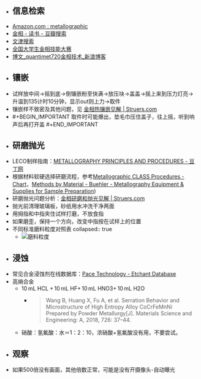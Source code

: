 - ## 信息检索
- [Amazon.com : metallographic](https://www.amazon.com/s?k=metallographic&i=stripbooks-intl-ship&__mk_zh_CN=%E4%BA%9A%E9%A9%AC%E9%80%8A%E7%BD%91%E7%AB%99&crid=307QZBR28S54S&sprefix=metallographic%2Cstripbooks-intl-ship%2C255&ref=nb_sb_noss_2)
- [金相 - 读书 - 豆瓣搜索](https://search.douban.com/book/subject_search?search_text=%E9%87%91%E7%9B%B8&cat=1001)
- [文津搜索](http://find.nlc.cn/search/doSearch?query=%E9%87%91%E7%9B%B8&secQuery=&actualQuery=%E9%87%91%E7%9B%B8%20mediatype%3A(0%20OR%201%20OR%202)%20%20alltitle%3A(%E9%87%91%E7%9B%B8)%20&searchType=2&docType=%E5%9B%BE%E4%B9%A6&mediaTypes=0,1,2&targetField=alltitle&isGroup=isGroup&targetFieldLog=%E9%A2%98%E5%90%8D&orderBy=RELATIVE#query--%E9%87%91%E7%9B%B8%7C%7CsecQuery--%7C%7CactualQuery--%E9%87%91%E7%9B%B8%20mediatype%3A(0%20OR%201%20OR%202)%20%20alltitle%3A(%E9%87%91%E7%9B%B8)%20%7C%7CorderBy--PUBLISH_DATE_DESC%7C%7CqueryField--%7C%7CfldText--%E5%85%A8%E9%83%A8%E6%A3%80%E7%B4%A2%E5%AD%97%E6%AE%B5%7C%7Cshowcount--0%7C%7CdocType--%E5%9B%BE%E4%B9%A6%7C%7CtargetField--alltitle%7C%7CtargetFieldLog--%E9%A2%98%E5%90%8D%7C%7CorginQuery--%E9%87%91%E7%9B%B8%20mediatype%3A(0%20OR%201%20OR%202)%20%20alltitle%3A(%E9%87%91%E7%9B%B8)%20)
- [全国大学生金相技能大赛](http://www.mse-cn.com/)
- [博文_quantimet720金相技术_新浪博客](http://blog.sina.com.cn/s/articlelist_1732474030_0_1.html)
- ## 镶嵌
- 试样放中间->摇到底->倒镶嵌粉至快满->放压块->盖盖->摇上来到压力灯亮->升温到135计时10分钟，显示out则上力->取件
- 镶嵌样不致密及其他问题，见 [金相热镶嵌见解 | Struers.com](https://www.struers.com/zh-CN/Knowledge/Mounting/Hot-mounting#hotmountinghowto)
- #+BEGIN_IMPORTANT
  取件时可能爆出，垫毛巾压住盖子，往上摇，听到响声后再打开盖
  #+END_IMPORTANT
- ## 研磨抛光
- LECO制样指南：[METALLOGRAPHY PRINCIPLES AND PROCEDURES - 豆丁网](https://www.docin.com/p-595382378.html)
- 根据材料软硬选择研磨流程，参考[Metallographic CLASS Procedures - Chart](https://www.metallographic.com/Metallographic-Preparation-Procedures/Applications.htm)，[Methods by Material - Buehler - Metallography Equipment & Supplies for Sample Preparation](https://www.buehler.com/solutions/buehler-solutions/methods-by-material/))
- 研磨抛光问题分析：[金相研磨和抛光见解 | Struers.com](https://www.struers.com/zh-CN/Knowledge/Grinding-and-polishing#)
- 抛光前清理玻璃板，砂纸用水冲洗干净两面
- 用拇指和中指夹住试样打磨，不放食指
- 如果磨歪，保持一个方向，改变中指按在试样上的位置
- 不同标准磨料粒度对照表
  collapsed:: true
	- ![磨料粒度](https://gimg2.baidu.com/image_search/src=http%3A%2F%2Fi02.c.aliimg.com%2Fimg%2Fibank%2F2014%2F728%2F982%2F1774289827_1220580697.jpg%3F__r__%3D1414418861059&refer=http%3A%2F%2Fi02.c.aliimg.com&app=2002&size=f9999,10000&q=a80&n=0&g=0n&fmt=auto?sec=1654844757&t=c34c1564dfbadc886b937d8b5a1d21dc)
- ## 浸蚀
- 常见合金浸蚀剂在线数据库：[Pace Technology - Etchant Database](https://database.metallographic.com/pace-etchant.php)
- 高熵合金
	- 10 mL HCL + 10 mL HF+ 10 mL HNO3+ 10 mL H2O
		- >Wang B, Huang X, Fu A, et al. Serration Behavior and Microstructure of High Entropy Alloy CoCrFeMnNi Prepared by Powder Metallurgy[J]. Materials Science and Engineering: A, 2018, 726: 37–44.
	- 硝酸：氢氟酸：水＝1：2：10，浓硝酸+氢氟酸没有用，不要尝试。
- ## 观察
- 如果500倍没有画面，其他倍数正常，可能是没有开摄像头-自动曝光